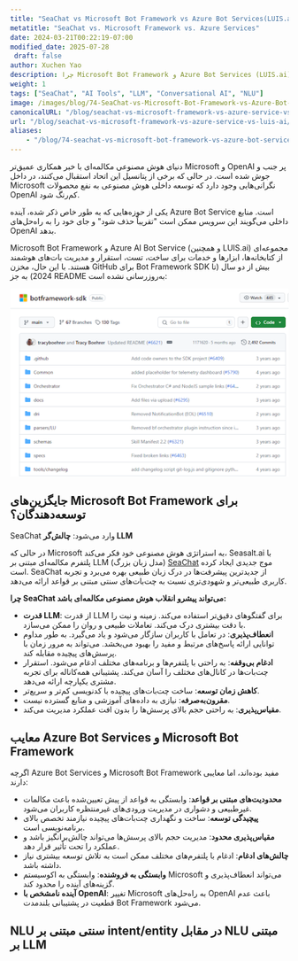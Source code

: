 ```yaml
---
title: "SeaChat vs Microsoft Bot Framework vs Azure Bot Services(LUIS.ai)"
metatitle: "SeaChat vs. Microsoft Framework vs. Azure Services"
date: 2024-03-21T00:22:19-07:00
modified_date: 2025-07-28
 draft: false
author: Xuchen Yao
description: چرا Microsoft Bot Framework و Azure Bot Services (LUIS.ai) منسوخ شده‌اند؟ SeaChat را کشف کنید – با فناوری پیشرفته LLM، از چت‌بات‌های تکراری فاصله بگیرید و گفتگوهایی انسانی و جذاب داشته باشید.
weight: 1
tags: ["SeaChat", "AI Tools", "LLM", "Conversational AI", "NLU"]
image: /images/blog/74-SeaChat-vs-Microsoft-Bot-Framework-vs-Azure-Bot-Service-vs-luis-ai/blog-banner.png
canonicalURL: "/blog/seachat-vs-microsoft-framework-vs-azure-service-vs-luis-ai/"
url: "/blog/seachat-vs-microsoft-framework-vs-azure-service-vs-luis-ai/"
aliases:
    - "/blog/74-seachat-vs-microsoft-bot-framework-vs-azure-bot-service-vs-luis-ai/"
---
```


دنیای هوش مصنوعی مکالمه‌ای با خبر همکاری عمیق‌تر Microsoft و OpenAI پر جنب و جوش شده است. در حالی که برخی از پتانسیل این اتحاد استقبال می‌کنند، در داخل Microsoft نگرانی‌هایی وجود دارد که توسعه داخلی هوش مصنوعی به نفع محصولات OpenAI کم‌رنگ شود.

یکی از حوزه‌هایی که به طور خاص ذکر شده، آینده Azure Bot Service است. منابع داخلی می‌گویند این سرویس ممکن است "تقریباً حذف شود" و جای خود را به راه‌حل‌های OpenAI بدهد.

Microsoft Bot Framework و Azure AI Bot Service (و همچنین LUIS.ai) مجموعه‌ای از کتابخانه‌ها، ابزارها و خدمات برای ساخت، تست، استقرار و مدیریت بات‌های هوشمند هستند. با این حال، مخزن GitHub برای Bot Framework SDK بیش از دو سال (تا 2024) به جز README به‌روزرسانی نشده است:

<img height="60%" width="100%" src="/images/blog/74-SeaChat-vs-Microsoft-Bot-Framework-vs-Azure-Bot-Service-vs-luis-ai/1-Microsoft-bot-framework.png" alt="">

## جایگزین‌های Microsoft Bot Framework برای توسعه‌دهندگان؟

SeaChat وارد می‌شود: **چالش‌گر LLM**

در حالی که Microsoft به استراتژی هوش مصنوعی خود فکر می‌کند، Seasalt.ai با پلتفرم مکالمه‌ای مبتنی بر LLM (مدل زبان بزرگ) [SeaChat](https://chat.seasalt.ai/?utm_source=blog) موج جدیدی ایجاد کرده است. SeaChat از جدیدترین پیشرفت‌ها در درک زبان طبیعی بهره می‌برد و تجربه کاربری طبیعی‌تر و شهودی‌تری نسبت به چت‌بات‌های سنتی مبتنی بر قواعد ارائه می‌دهد.

**چرا SeaChat می‌تواند پیشرو انقلاب هوش مصنوعی مکالمه‌ای باشد:**
- **قدرت LLM**:
از قدرت LLM برای گفتگوهای دقیق‌تر استفاده می‌کند.
زمینه و نیت را با دقت بیشتری درک می‌کند.
تعاملات طبیعی و روان را ممکن می‌سازد.
- **انعطاف‌پذیری**:
در تعامل با کاربران سازگار می‌شود و یاد می‌گیرد.
به طور مداوم توانایی ارائه پاسخ‌های مرتبط و مفید را بهبود می‌بخشد.
می‌تواند به مرور زمان با پرسش‌های پیچیده مقابله کند.
- **ادغام بی‌وقفه**:
به راحتی با پلتفرم‌ها و برنامه‌های مختلف ادغام می‌شود.
استقرار چت‌بات‌ها در کانال‌های مختلف را آسان می‌کند.
پشتیبانی همه‌کاناله برای تجربه مشتری یکپارچه ارائه می‌دهد.
- **کاهش زمان توسعه**: ساخت چت‌بات‌های پیچیده با کدنویسی کم‌تر و سریع‌تر.
- **مقرون‌به‌صرفه**: نیازی به داده‌های آموزشی و منابع گسترده نیست.
- **مقیاس‌پذیری**: به راحتی حجم بالای پرسش‌ها را بدون افت عملکرد مدیریت می‌کند.

## معایب Azure Bot Services و Microsoft Bot Framework
اگرچه Azure Bot Services و Microsoft Bot Framework مفید بوده‌اند، اما معایبی دارند:
- **محدودیت‌های مبتنی بر قواعد**: وابستگی به قواعد از پیش تعیین‌شده باعث مکالمات غیرطبیعی و دشواری در مدیریت ورودی‌های غیرمنتظره کاربران می‌شود.
- **پیچیدگی توسعه**: ساخت و نگهداری چت‌بات‌های پیچیده نیازمند تخصص بالای برنامه‌نویسی است.
- **مقیاس‌پذیری محدود**: مدیریت حجم بالای پرسش‌ها می‌تواند چالش‌برانگیز باشد و عملکرد را تحت تأثیر قرار دهد.
- **چالش‌های ادغام**: ادغام با پلتفرم‌های مختلف ممکن است به تلاش توسعه بیشتری نیاز داشته باشد.
- **وابستگی به فروشنده**: وابستگی به اکوسیستم Microsoft می‌تواند انعطاف‌پذیری و گزینه‌های آینده را محدود کند.
- **آینده نامشخص با OpenAI**: تغییر Microsoft به راه‌حل‌های OpenAI باعث عدم قطعیت در پشتیبانی بلندمدت Bot Framework می‌شود.

## NLU سنتی مبتنی بر intent/entity در مقابل NLU مبتنی بر LLM
